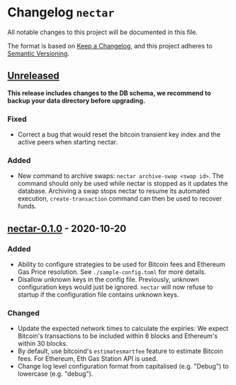 # Changelog `nectar`

All notable changes to this project will be documented in this file.

The format is based on [Keep a Changelog](https://keepachangelog.com/en/1.0.0/),
and this project adheres to [Semantic Versioning](https://semver.org/spec/v2.0.0.html).

## [Unreleased]

**This release includes changes to the DB schema, we recommend to backup your data directory before upgrading.**

### Fixed

-   Correct a bug that would reset the bitcoin transient key index and the active peers when starting nectar.

### Added

-   New command to archive swaps: `nectar archive-swap <swap id>`.
    The command should only be used while nectar is stopped as it updates the database.
    Archiving a swap stops nectar to resume its automated execution, `create-transaction` command can then be used to recover funds.

## [nectar-0.1.0] - 2020-10-20

### Added

-   Ability to configure strategies to be used for Bitcoin fees and Ethereum Gas Price resolution.
    See `./sample-config.toml` for more details.
-   Disallow unknown keys in the config file.
    Previously, unknown configuration keys would just be ignored.
    `nectar` will now refuse to startup if the configuration file contains unknown keys.

### Changed

-   Update the expected network times to calculate the expiries: We expect Bitcoin's transactions to be included within 6 blocks and Ethereum's within 30 blocks.
-   By default, use bitcoind's `estimatesmartfee` feature to estimate Bitcoin fees.
    For Ethereum, Eth Gas Station API is used.
-   Change log level configuration format from capitalised (e.g. "Debug") to lowercase (e.g. "debug").

[Unreleased]: https://github.com/comit-network/comit-rs/compare/nectar-0.1.0...HEAD

[nectar-0.1.0]: https://github.com/comit-network/comit-rs/compare/b4ad16d63579c542a3885d57f0522b445cfa8bae...nectar-0.1.0
